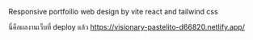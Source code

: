 Responsive portfoilio web design by vite react and tailwind css

นี่คือผลงานเว็บที่ deploy แล้ว
https://visionary-pastelito-d66820.netlify.app/
